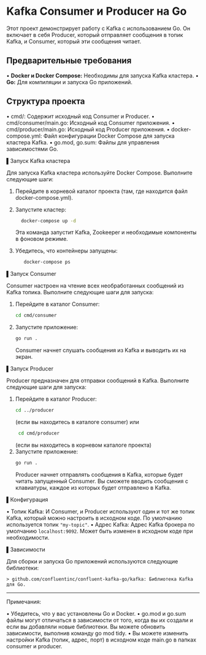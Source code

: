 # Kafka Consumer и Producer на Go

Этот проект демонстрирует работу с Kafka с использованием Go. Он включает в себя Producer, который отправляет сообщения в топик Kafka, и Consumer, который эти сообщения читает.

## Предварительные требования

•   **Docker и Docker Compose:**  Необходимы для запуска Kafka кластера.
•   **Go:** Для компиляции и запуска Go приложений.

## Структура проекта

•   cmd/: Содержит исходный код Consumer и Producer.
    •   cmd/consumer/main.go:  Исходный код Consumer приложения.
    •   cmd/producer/main.go:  Исходный код Producer приложения.
•   docker-compose.yml: Файл конфигурации Docker Compose для запуска кластера Kafka.
•   go.mod, go.sum: Файлы для управления зависимостями Go.

▌Запуск Kafka кластера

Для запуска Kafka кластера используйте Docker Compose. Выполните следующие шаги:

1.  Перейдите в корневой каталог проекта (там, где находится файл docker-compose.yml).
2.  Запустите кластер:

    ```bash
      docker-compose up -d
    ```
    Эта команда запустит Kafka, Zookeeper и необходимые компоненты в фоновом режиме.
3.  Убедитесь, что контейнеры запущены:
    ```bash
       docker-compose ps
    ```

▌Запуск Consumer

Consumer настроен на чтение всех необработанных сообщений из Kafka топика. Выполните следующие шаги для запуска:

1.  Перейдите в каталог Consumer:
    ```bash
    cd cmd/consumer
    ```
2.  Запустите приложение:
    ```bash
    go run .
    ```
    Consumer начнет слушать сообщения из Kafka и выводить их на экран.

▌Запуск Producer

Producer предназначен для отправки сообщений в Kafka. Выполните следующие шаги для запуска:

1.  Перейдите в каталог Producer:
    ```bash
    cd ../producer
    ```
    (если вы находитесь в каталоге consumer)
    или
    ```bash
     cd cmd/producer
    ```
    (если вы находитесь в корневом каталоге проекта)
2.  Запустите приложение:
    ```bash
    go run .
    ```
    Producer начнет отправлять сообщения в Kafka, которые будет читать запущенный Consumer. Вы сможете вводить сообщения с клавиатуры, каждое из которых будет отправлено в Kafka.

▌Конфигурация

•   Топик Kafka: И Consumer, и Producer используют один и тот же топик Kafka, который можно настроить в исходном коде. По умолчанию используется топик `"my-topic"`.
•   Адрес Kafka:  Адрес Kafka брокера по умолчанию `localhost:9092`.  Может быть изменен в исходном коде при необходимости.

▌Зависимости

Для сборки и запуска Go приложений используются следующие библиотеки:

	> github.com/confluentinc/confluent-kafka-go/kafka: Библиотека Kafka для Go.


---

Примечания:

•   Убедитесь, что у вас установлены Go и Docker.
•   go.mod и go.sum файлы могут отличаться в зависимости от того, когда вы их создали и если вы добавляли новые библиотеки.  Вы можете обновить зависимости, выполнив команду go mod tidy.
•   Вы можете изменить настройки Kafka (топик, адрес, порт) в исходном коде main.go в папках consumer и producer.
